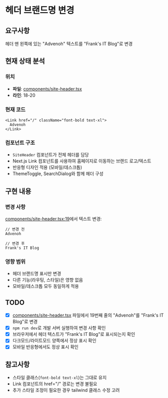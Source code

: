 # 헤더 브랜드명 변경

## 요구사항
헤더 맨 왼쪽에 있는 "Advenoh" 텍스트를 "Frank's IT Blog"로 변경

## 현재 상태 분석

### 위치
- **파일**: [components/site-header.tsx](../../components/site-header.tsx)
- **라인**: 18-20

### 현재 코드
```tsx
<Link href="/" className="font-bold text-xl">
  Advenoh
</Link>
```

### 컴포넌트 구조
- `SiteHeader` 컴포넌트가 전체 헤더를 담당
- Next.js Link 컴포넌트를 사용하여 홈페이지로 이동하는 브랜드 로고/텍스트
- 반응형 디자인 적용 (모바일/데스크톱)
- ThemeToggle, SearchDialog와 함께 헤더 구성

## 구현 내용

### 변경 사항
[components/site-header.tsx:19](../../components/site-header.tsx#L19)에서 텍스트 변경:
```tsx
// 변경 전
Advenoh

// 변경 후
Frank's IT Blog
```

### 영향 범위
- 헤더 브랜드명 표시만 변경
- 다른 기능(라우팅, 스타일)은 영향 없음
- 모바일/데스크톱 모두 동일하게 적용

## TODO

- [x] [components/site-header.tsx](../../components/site-header.tsx) 파일에서 19번째 줄의 "Advenoh"를 "Frank's IT Blog"로 변경
- [x] `npm run dev`로 개발 서버 실행하여 변경 사항 확인
- [x] 브라우저에서 헤더 텍스트가 "Frank's IT Blog"로 표시되는지 확인
- [x] 다크모드/라이트모드 양쪽에서 정상 표시 확인
- [x] 모바일 반응형에서도 정상 표시 확인

## 참고사항
- 스타일 클래스(`font-bold text-xl`)는 그대로 유지
- Link 컴포넌트의 href="/" 경로는 변경 불필요
- 추가 스타일 조정이 필요한 경우 tailwind 클래스 수정 고려
